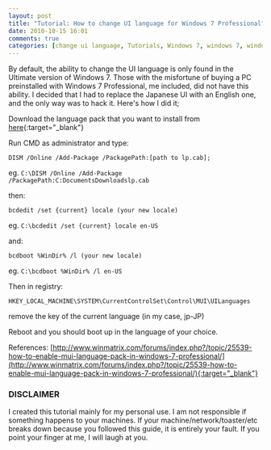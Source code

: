 ```yaml
---
layout: post
title: "Tutorial: How to change UI language for Windows 7 Professional"
date: 2010-10-15 16:01
comments: true
categories: [change ui language, Tutorials, Windows 7, windows 7, windows 7 professional]
---
```

By default, the ability to change the UI language is only found in the Ultimate version of Windows 7. Those with the misfortune of buying a PC preinstalled with Windows 7 Professional, me included, did not have this ability. I decided that I had to replace the Japanese UI with an English one, and the only way was to hack it. Here's how I did it;

<!--more-->

Download the language pack that you want to install from [here](http://www.vista123.net/content/download-windows-7-mui-language-packs-official-32-bit-and-64-bit-direct-download-links){:target="_blank"}

Run CMD as administrator and type:
```shell
DISM /Online /Add-Package /PackagePath:[path to lp.cab];
```

eg. `C:\DISM /Online /Add-Package /PackagePath:C:DocumentsDownloadslp.cab`

then:
```shell
bcdedit /set {current} locale (your new locale)
```
eg. `C:\bcdedit /set {current} locale en-US`

and:
```shell
bcdboot %WinDir% /l (your new locale)
```
eg. `C:\bcdboot %WinDir% /l en-US`

Then in registry:

`HKEY_LOCAL_MACHINE\SYSTEM\CurrentControlSet\Control\MUI\UILanguages`

remove the key of the current language (in my case, jp-JP)

Reboot and you should boot up in the language of your choice.

References:
[http://www.winmatrix.com/forums/index.php?/topic/25539-how-to-enable-mui-language-pack-in-windows-7-professional/](http://www.winmatrix.com/forums/index.php?/topic/25539-how-to-enable-mui-language-pack-in-windows-7-professional/){:target="_blank"}

### DISCLAIMER ###

I created this tutorial mainly for my personal use. I am not responsible if something happens to your machines. If your machine/network/toaster/etc breaks down because you followed this guide, it is entirely your fault. If you point your finger at me, I will laugh at you.
